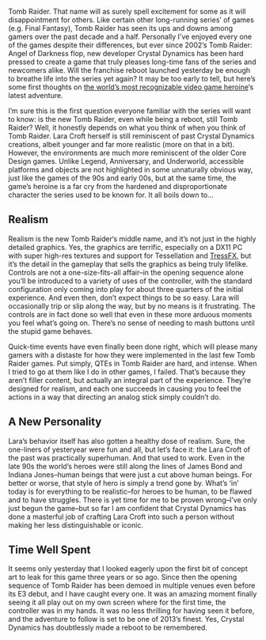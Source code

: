 <!--t Tomb Raider First Impressions t-->
<!--tag 2013,archive,features,gaming,thinkboxly tag-->
<!--image /content/images/tomb-raider-first-impressions/nextTRarticle1-1024x576.jpg image-->
  
Tomb Raider. That name will as surely spell excitement for some as it will disappointment for others. Like certain other long-running series’ of games (e.g. Final Fantasy), Tomb Raider has seen its ups and downs among gamers over the past decade and a half. Personally I’ve enjoyed every one of the games despite their differences, but ever since 2002’s Tomb Raider: Angel of Darkness flop, new developer Crystal Dynamics has been hard pressed to create a game that truly pleases long-time fans of the series and newcomers alike. Will the franchise reboot launched yesterday be enough to breathe life into the series yet again? It may be too early to tell, but here’s some first thoughts on [the world’s most recognizable video game heroine](http://worthplaying.com/article/2013/3/4/news/88381/)‘s latest adventure.  
  
I’m sure this is the first question everyone familiar with the series will want to know: is the new Tomb Raider, even while being a reboot, still Tomb Raider? Well, it honestly depends on what you think of when you think of Tomb Raider. Lara Croft herself is still reminiscent of past Crystal Dynamics creations, albeit younger and far more realistic (more on that in a bit). However, the environments are much more reminiscent of the older Core Design games. Unlike Legend, Anniversary, and Underworld, accessible platforms and objects are not highlighted in some unnaturally obvious way, just like the games of the 90s and early 00s, but at the same time, the game’s heroine is a far cry from the hardened and disproportionate character the series used to be known for. It all boils down to…  
  

## Realism

  
Realism is the new Tomb Raider‘s middle name, and it’s not just in the highly detailed graphics. Yes, the graphics are terrific, especially on a DX11 PC with super high-res textures and support for Tessellation and [TressFX](http://blogs.amd.com/play/tressfx/), but it’s the detail in the gameplay that sells the graphics as being truly lifelike. Controls are not a one-size-fits-all affair–in the opening sequence alone you’ll be introduced to a variety of uses of the controller, with the standard configuration only coming into play for about three quarters of the initial experience. And even then, don’t expect things to be so easy. Lara will occasionally trip or slip along the way, but by no means is it frustrating. The controls are in fact done so well that even in these more arduous moments you feel what’s going on. There’s no sense of needing to mash buttons until the stupid game behaves.  
  
Quick-time events have even finally been done right, which will please many gamers with a distaste for how they were implemented in the last few Tomb Raider games. Put simply, QTEs in Tomb Raider are hard, and intense. When I tried to go at them like I do in other games, I failed. That’s because they aren’t filler content, but actually an integral part of the experience. They’re designed for realism, and each one succeeds in causing you to feel the actions in a way that directing an analog stick simply couldn’t do.  
  

## A New Personality

  
Lara’s behavior itself has also gotten a healthy dose of realism. Sure, the one-liners of yesteryear were fun and all, but let’s face it: the Lara Croft of the past was practically superhuman. And that used to work. Even in the late 90s the world’s heroes were still along the lines of James Bond and Indiana Jones–human beings that were just a cut above human beings. For better or worse, that style of hero is simply a trend gone by. What’s ‘in’ today is for everything to be realistic–for heroes to be human, to be flawed and to have struggles. There is yet time for me to be proven wrong–I’ve only just begun the game–but so far I am confident that Crystal Dynamics has done a masterful job of crafting Lara Croft into such a person without making her less distinguishable or iconic.  
  

## Time Well Spent

  
It seems only yesterday that I looked eagerly upon the first bit of concept art to leak for this game three years or so ago. Since then the opening sequence of Tomb Raider has been demoed in multiple venues even before its E3 debut, and I have caught every one. It was an amazing moment finally seeing it all play out on my own screen where for the first time, the controller was in my hands. It was no less thrilling for having seen it before, and the adventure to follow is set to be one of 2013’s finest. Yes, Crystal Dynamics has doubtlessly made a reboot to be remembered.
